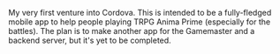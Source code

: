 My very first venture into Cordova. This is intended to be a fully-fledged mobile app to help people playing TRPG Anima Prime (especially for the battles).
The plan is to make another app for the Gamemaster and a backend server, but it's yet to be completed.
